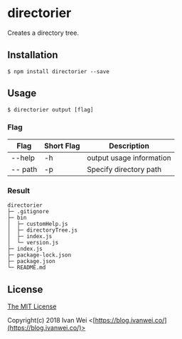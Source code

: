 # directorier
Creates a directory tree.

## Installation

```
$ npm install directorier --save
```

## Usage

```
$ directorier output [flag]
```

### Flag

| Flag | Short Flag | Description |
|---|---|---|
| --help | -h | output usage information |
| -- path | -p | Specify directory path |

### Result

```
directorier
├─ .gitignore
├─ bin
│  ├─ customHelp.js
│  ├─ directoryTree.js
│  ├─ index.js
│  └─ version.js
├─ index.js
├─ package-lock.json
├─ package.json
└─ README.md
```

## License

[The MIT License](https://raw.githubusercontent.com/ivanwei/passport-line-auth/master/LICENSE)

Copyright(c) 2018 Ivan Wei <[https://blog.ivanwei.co/](https://blog.ivanwei.co/)>
